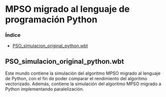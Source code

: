 # MPSO migrado al lenguaje de programación Python

### Índice
- [PSO_simulacion_original_python.wbt](#pso_simulacion_original_pythonwbt)

## PSO_simulacion_original_python.wbt
Este mundo contiene la simulación del algoritmo MPSO migrado al lenguaje de Python, con el fin de poder comparar el rendimiento del algoritmo vectorizado. Además, contiene la simulación del algoritmo MPSO migrado a Python implementando paralelización.



